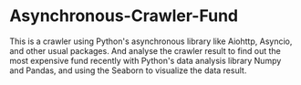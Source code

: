 # Asynchronous-Crawler-Fund
This is a crawler using Python's asynchronous library like Aiohttp, Asyncio, and other usual packages.
And analyse the crawler result to find out the most expensive fund recently with Python's data analysis library Numpy and Pandas,  and using the Seaborn to visualize the data result.
